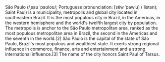 São Paulo (/ˌsaʊ ˈpaʊloʊ/; Portuguese pronunciation: [sɐ̃w ˈpawlu] ( listen); Saint Paul) is a municipality, metropolis and global city located in southeastern Brazil. It is the most populous city in Brazil, in the Americas, in the western hemisphere and the world's twelfth largest city by population. The metropolis is anchor to the São Paulo metropolitan area, ranked as the most populous metropolitan area in Brazil, the second in the Americas and the seventh in the world.[2] São Paulo is the capital of the state of São Paulo, Brazil's most populous and wealthiest state. It exerts strong regional influence in commerce, finance, arts and entertainment and a strong international influence.[3] The name of the city honors Saint Paul of Tarsus.
